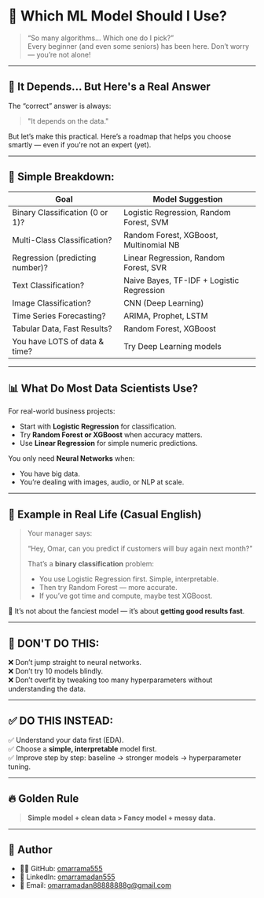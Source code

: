 # 🤖 Which ML Model Should I Use?

> “So many algorithms… Which one do I pick?”  
> Every beginner (and even some seniors) has been here. Don’t worry — you’re not alone!

---

## 🎯 It Depends... But Here's a Real Answer

The “correct” answer is always:
> "It depends on the data."

But let’s make this practical. Here’s a roadmap that helps you choose smartly — even if you're not an expert (yet).

---

## 🧮 Simple Breakdown:

| Goal | Model Suggestion |
|------|------------------|
| Binary Classification (0 or 1)? | Logistic Regression, Random Forest, SVM |
| Multi-Class Classification? | Random Forest, XGBoost, Multinomial NB |
| Regression (predicting number)? | Linear Regression, Random Forest, SVR |
| Text Classification? | Naive Bayes, TF-IDF + Logistic Regression |
| Image Classification? | CNN (Deep Learning) |
| Time Series Forecasting? | ARIMA, Prophet, LSTM |
| Tabular Data, Fast Results? | Random Forest, XGBoost |
| You have LOTS of data & time? | Try Deep Learning models |

---

## 📊 What Do Most Data Scientists Use?

For real-world business projects:
- Start with **Logistic Regression** for classification.
- Try **Random Forest or XGBoost** when accuracy matters.
- Use **Linear Regression** for simple numeric predictions.

You only need **Neural Networks** when:
- You have big data.
- You’re dealing with images, audio, or NLP at scale.

---

## 🧠 Example in Real Life (Casual English)

> Your manager says:
>  
> “Hey, Omar, can you predict if customers will buy again next month?”  
>
> That’s a **binary classification** problem:
> - You use Logistic Regression first. Simple, interpretable.
> - Then try Random Forest — more accurate.
> - If you’ve got time and compute, maybe test XGBoost.

🎯 It’s not about the fanciest model — it’s about **getting good results fast**.

---

## 🛑 DON'T DO THIS:

❌ Don’t jump straight to neural networks.  
❌ Don’t try 10 models blindly.  
❌ Don’t overfit by tweaking too many hyperparameters without understanding the data.

---

## ✅ DO THIS INSTEAD:

✅ Understand your data first (EDA).  
✅ Choose a **simple, interpretable** model first.  
✅ Improve step by step: baseline → stronger models → hyperparameter tuning.

---

## 🔥 Golden Rule

> **Simple model + clean data > Fancy model + messy data.**

---

## 🙋 Author

- 👨‍💻 GitHub: [omarrama555](https://github.com/omarrama555)  
- 🔗 LinkedIn: [omarramadan555](https://www.linkedin.com/in/omarramadan555)  
- 📧 Email: omarramadan88888888g@gmail.com

